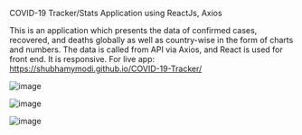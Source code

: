 COVID-19 Tracker/Stats Application using ReactJs, Axios

This is an application which presents the data of confirmed cases, recovered, and deaths globally as well as country-wise in the form of charts and numbers. The data is called from API via Axios, and React is used for front end. It is responsive.
For live app: https://shubhamymodi.github.io/COVID-19-Tracker/


![image](https://user-images.githubusercontent.com/69343277/107114398-7b1a5c00-688b-11eb-91c4-ab3c11e3b29d.png)

![image](https://user-images.githubusercontent.com/69343277/107114412-a0a76580-688b-11eb-940b-2ef7b98ac820.png)

![image](https://user-images.githubusercontent.com/69343277/107114451-e82df180-688b-11eb-82d8-0acc2fa5e5cd.png)
